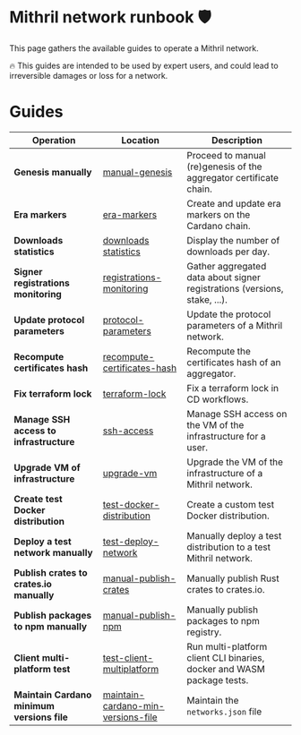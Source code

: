 # Mithril network runbook :shield:

This page gathers the available guides to operate a Mithril network.

:fire: This guides are intended to be used by expert users, and could lead to irreversible damages or loss for a network.

# Guides

| Operation                                  | Location                                                                             | Description                                                                 |
| -----------------------------------------  | ------------------------------------------------------------------------------------ | --------------------------------------------------------------------------- |
| **Genesis manually**                       | [manual-genesis](./genesis-manually/README.md)                                       | Proceed to manual (re)genesis of the aggregator certificate chain.          |
| **Era markers**                            | [era-markers](./era-markers/README.md)                                               | Create and update era markers on the Cardano chain.                         |
| **Downloads statistics**                   | [downloads statistics](./statistics/README.md)                                       | Display the number of downloads per day.                                    |
| **Signer registrations monitoring**        | [registrations-monitoring](./registrations-monitoring/README.md)                     | Gather aggregated data about signer registrations (versions, stake, ...).   |
| **Update protocol parameters**             | [protocol-parameters](./protocol-parameters/README.md)                               | Update the protocol parameters of a Mithril network.                        |
| **Recompute certificates hash**            | [recompute-certificates-hash](./recompute-certificates-hash/README.md)               | Recompute the certificates hash of an aggregator.                           |
| **Fix terraform lock**                     | [terraform-lock](./terraform-lock/README.md)                                         | Fix a terraform lock in CD workflows.                                       |
| **Manage SSH access to infrastructure**    | [ssh-access](./ssh-access/README.md)                                                 | Manage SSH access on the VM of the infrastructure for a user.               |
| **Upgrade VM of infrastructure**           | [upgrade-vm](./upgrade-vm/README.md)                                                 | Upgrade the VM of the infrastructure of a Mithril network.                  |
| **Create test Docker distribution**        | [test-docker-distribution](./test-docker-distribution/README.md)                     | Create a custom test Docker distribution.                                   |
| **Deploy a test network manually**         | [test-deploy-network](./test-deploy-network/README.md)                               | Manually deploy a test distribution to a test Mithril network.              |
| **Publish crates to crates.io manually**   | [manual-publish-crates](./manual-publish-crates/README.md)                           | Manually publish Rust crates to crates.io.                                  |
| **Publish packages to npm manually**       | [manual-publish-npm](./manual-publish-npm/README.md)                                 | Manually publish packages to npm registry.                                  |
| **Client multi-platform test**             | [test-client-multiplatform](./test-client-multiplatform/README.md)                   | Run multi-platform client CLI binaries, docker and WASM package tests.      |
| **Maintain Cardano minimum versions file** | [maintain-cardano-min-versions-file](./maintain-cardano-min-versions-file/README.md) | Maintain the `networks.json` file                                           |